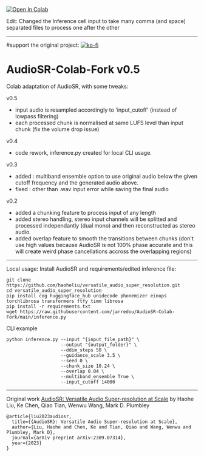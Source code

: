 
[![Open In Colab](https://colab.research.google.com/assets/colab-badge.svg)](https://colab.research.google.com/github/78juli/AudioSR-Colab-Fork/blob/main/AudioSR_Colab_Fork.ipynb)

Edit:
Changed the Inference cell input to take many comma (and space) separated files to process one after the other





----------------------------------------------------------------------------------------------------------------------------------------------

#support the original project:
[![ko-fi](https://ko-fi.com/img/githubbutton_sm.svg)](https://ko-fi.com/Q5Q811R5YI)  
# AudioSR-Colab-Fork v0.5

Colab adaptation of AudioSR, with some tweaks:

v0.5
- input audio is resampled accordingly to 'input_cutoff' (instead of lowpass filtering)
- each processed chunk is normalised at same LUFS level than input chunk (fix the volume drop issue)

v0.4
- code rework, inference.py created for local CLI usage.

v0.3
- added : multiband ensemble option to use original audio below the given cutoff frequency and the generated audio above.
- fixed : other than .wav input error while saving the final audio

v0.2
- added a chunking feature to process input of any length
- added stereo handling, stereo input channels will be splitted and processed independantly (dual mono) and then reconstructed as stereo audio.
- added overlap feature to smooth the transitions between chunks (don't use high values because AudioSR is not 100% phase accurate and this will create weird phase cancellations accross the overlapping regions)

---
Local usage:
Install AudioSR and requirements/edited inference file:
```
git clone https://github.com/haoheliu/versatile_audio_super_resolution.git
cd versatile_audio_super_resolution
pip install cog huggingface_hub unidecode phonemizer einops torchlibrosa transformers ftfy timm librosa
pip install -r requirements.txt
wget https://raw.githubusercontent.com/jarredou/AudioSR-Colab-Fork/main/inference.py
```
CLI example
```
python inference.py --input "{input_file_path}" \
                    --output "{output_folder}" \
                    --ddim_steps 50 \
                    --guidance_scale 3.5 \
                    --seed 0 \
                    --chunk_size 10.24 \
                    --overlap 0.04 \
                    --multiband_ensemble True \
                    --input_cutoff 14000
```

---

Original work [AudioSR: Versatile Audio Super-resolution at Scale](https://github.com/haoheliu/versatile_audio_super_resolution) by Haohe Liu, Ke Chen, Qiao Tian, Wenwu Wang, Mark D. Plumbley
```
@article{liu2023audiosr,
  title={{AudioSR}: Versatile Audio Super-resolution at Scale},
  author={Liu, Haohe and Chen, Ke and Tian, Qiao and Wang, Wenwu and Plumbley, Mark D},
  journal={arXiv preprint arXiv:2309.07314},
  year={2023}
}
```
